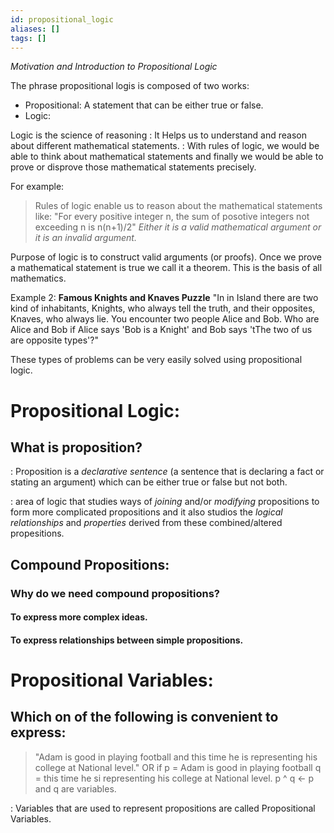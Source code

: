 ```yaml
---
id: propositional_logic
aliases: []
tags: []
---
```


_Motivation and Introduction to Propositional Logic_

The phrase propositional logis is composed of two works:

- Propositional: A statement that can be either true or false.
- Logic:

Logic is the science of reasoning
: It Helps us to understand and reason about different mathematical statements.
: With rules of logic, we would be able to think about mathematical statements and finally we would be able to prove or disprove those mathematical statements precisely.

For example:
> Rules of logic enable us to reason about the mathematical statements like:
> "For every positive integer n, the sum of posotive integers not exceeding n is n(n+1)/2"
> _Either it is a valid mathematical argument or it is an invalid argument._

Purpose of logic is to construct valid arguments (or proofs).
Once we prove a mathematical statement is true we call it a theorem.
This is the basis of all mathematics.

Example 2:
**Famous Knights and Knaves Puzzle**
"In in Island there are two kind of inhabitants, Knights, who always tell the truth, and their opposites, Knaves, who always lie. You encounter two people Alice and Bob. Who are Alice and Bob if Alice says 'Bob is a Knight' and Bob says 'tThe two of us are opposite types'?"

These types of problems can be very easily solved using propositional logic.

# Propositional Logic:
## What is proposition?
   : Proposition is a _declarative sentence_ (a sentence that is declaring a fact or stating an argument) which can be either true or false but not both.


   : area of logic that studies ways of _joining_ and/or _modifying_ propositions to form more complicated propositions and it also studios the _logical relationships_ and _properties_ derived from these combined/altered propesitions.

## Compound Propositions:
### Why do we need compound propositions?
#### To express more complex ideas.
#### To express relationships between simple propositions.

# Propositional Variables:
## Which on of the following is convenient to express:
> "Adam is good in playing football and this time he is representing his college at National level."
OR
> if p = Adam is good in playing football
> q = this time he si representing his college at National level.
> p ^ q <- p and q are variables.

: Variables that are used to represent propositions are called Propositional Variables.
